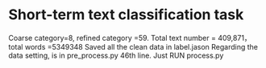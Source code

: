 # Short-term text classification task
Coarse category=8, refined category =59. Total text number = 409,871，total words =5349348
Saved all the clean data in label.jason
Regarding the data setting, is in pre_process.py 46th line.
Just RUN process.py
